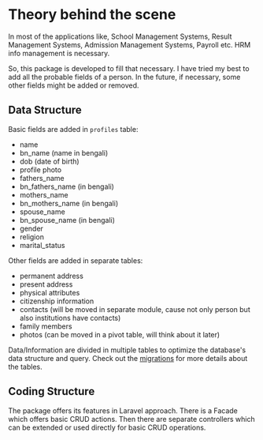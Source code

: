 # Theory behind the scene

In most of the applications like, School Management Systems, Result Management Systems, Admission Management Systems,
Payroll etc. HRM info management is necessary.

So, this package is developed to fill that necessary. I have tried my best to add all the probable fields of a person.
In the future, if necessary, some other fields might be added or removed.

## Data Structure

Basic fields are added in `profiles` table:

- name
- bn_name (name in bengali)
- dob (date of birth)
- profile photo
- fathers_name
- bn_fathers_name (in bengali)
- mothers_name
- bn_mothers_name (in bengali)
- spouse_name
- bn_spouse_name (in bengali)
- gender
- religion
- marital_status

Other fields are added in separate tables:

- permanent address
- present address
- physical attributes
- citizenship information
- contacts (will be moved in separate module, cause not only person but also institutions have contacts)
- family members
- photos (can be moved in a pivot table, will think about it later)

Data/Information are divided in multiple tables to optimize the database's data structure and query.
Check out the [migrations](https://github.com/wovosoft/bd-hrm-profile/tree/master/database/migrations) for more details
about the tables.

## Coding Structure

The package offers its features in Laravel approach. There is a Facade which offers basic CRUD actions.
Then there are separate controllers which can be extended or used directly for basic CRUD operations.
